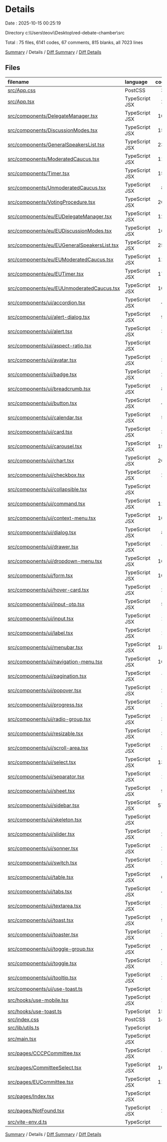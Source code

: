 # Details

Date : 2025-10-15 00:25:19

Directory c:\\Users\\teovi\\Desktop\\red-debate-chamber\\src

Total : 75 files,  6141 codes, 67 comments, 815 blanks, all 7023 lines

[Summary](results.md) / Details / [Diff Summary](diff.md) / [Diff Details](diff-details.md)

## Files
| filename | language | code | comment | blank | total |
| :--- | :--- | ---: | ---: | ---: | ---: |
| [src/App.css](/src/App.css) | PostCSS | 37 | 0 | 6 | 43 |
| [src/App.tsx](/src/App.tsx) | TypeScript JSX | 27 | 1 | 4 | 32 |
| [src/components/DelegateManager.tsx](/src/components/DelegateManager.tsx) | TypeScript JSX | 103 | 0 | 9 | 112 |
| [src/components/DiscussionModes.tsx](/src/components/DiscussionModes.tsx) | TypeScript JSX | 150 | 1 | 12 | 163 |
| [src/components/GeneralSpeakersList.tsx](/src/components/GeneralSpeakersList.tsx) | TypeScript JSX | 233 | 1 | 23 | 257 |
| [src/components/ModeratedCaucus.tsx](/src/components/ModeratedCaucus.tsx) | TypeScript JSX | 116 | 0 | 13 | 129 |
| [src/components/Timer.tsx](/src/components/Timer.tsx) | TypeScript JSX | 157 | 7 | 16 | 180 |
| [src/components/UnmoderatedCaucus.tsx](/src/components/UnmoderatedCaucus.tsx) | TypeScript JSX | 81 | 0 | 10 | 91 |
| [src/components/VotingProcedure.tsx](/src/components/VotingProcedure.tsx) | TypeScript JSX | 203 | 3 | 18 | 224 |
| [src/components/eu/EUDelegateManager.tsx](/src/components/eu/EUDelegateManager.tsx) | TypeScript JSX | 125 | 3 | 9 | 137 |
| [src/components/eu/EUDiscussionModes.tsx](/src/components/eu/EUDiscussionModes.tsx) | TypeScript JSX | 160 | 3 | 12 | 175 |
| [src/components/eu/EUGeneralSpeakersList.tsx](/src/components/eu/EUGeneralSpeakersList.tsx) | TypeScript JSX | 254 | 0 | 23 | 277 |
| [src/components/eu/EUModeratedCaucus.tsx](/src/components/eu/EUModeratedCaucus.tsx) | TypeScript JSX | 110 | 0 | 11 | 121 |
| [src/components/eu/EUTimer.tsx](/src/components/eu/EUTimer.tsx) | TypeScript JSX | 175 | 5 | 18 | 198 |
| [src/components/eu/EUUnmoderatedCaucus.tsx](/src/components/eu/EUUnmoderatedCaucus.tsx) | TypeScript JSX | 103 | 0 | 11 | 114 |
| [src/components/ui/accordion.tsx](/src/components/ui/accordion.tsx) | TypeScript JSX | 45 | 0 | 8 | 53 |
| [src/components/ui/alert-dialog.tsx](/src/components/ui/alert-dialog.tsx) | TypeScript JSX | 91 | 0 | 14 | 105 |
| [src/components/ui/alert.tsx](/src/components/ui/alert.tsx) | TypeScript JSX | 37 | 0 | 7 | 44 |
| [src/components/ui/aspect-ratio.tsx](/src/components/ui/aspect-ratio.tsx) | TypeScript JSX | 3 | 0 | 3 | 6 |
| [src/components/ui/avatar.tsx](/src/components/ui/avatar.tsx) | TypeScript JSX | 33 | 0 | 6 | 39 |
| [src/components/ui/badge.tsx](/src/components/ui/badge.tsx) | TypeScript JSX | 24 | 0 | 6 | 30 |
| [src/components/ui/breadcrumb.tsx](/src/components/ui/breadcrumb.tsx) | TypeScript JSX | 80 | 0 | 11 | 91 |
| [src/components/ui/button.tsx](/src/components/ui/button.tsx) | TypeScript JSX | 42 | 0 | 6 | 48 |
| [src/components/ui/calendar.tsx](/src/components/ui/calendar.tsx) | TypeScript JSX | 50 | 0 | 5 | 55 |
| [src/components/ui/card.tsx](/src/components/ui/card.tsx) | TypeScript JSX | 35 | 0 | 9 | 44 |
| [src/components/ui/carousel.tsx](/src/components/ui/carousel.tsx) | TypeScript JSX | 195 | 0 | 30 | 225 |
| [src/components/ui/chart.tsx](/src/components/ui/chart.tsx) | TypeScript JSX | 266 | 2 | 36 | 304 |
| [src/components/ui/checkbox.tsx](/src/components/ui/checkbox.tsx) | TypeScript JSX | 23 | 0 | 4 | 27 |
| [src/components/ui/collapsible.tsx](/src/components/ui/collapsible.tsx) | TypeScript JSX | 5 | 0 | 5 | 10 |
| [src/components/ui/command.tsx](/src/components/ui/command.tsx) | TypeScript JSX | 115 | 0 | 18 | 133 |
| [src/components/ui/context-menu.tsx](/src/components/ui/context-menu.tsx) | TypeScript JSX | 161 | 0 | 18 | 179 |
| [src/components/ui/dialog.tsx](/src/components/ui/dialog.tsx) | TypeScript JSX | 83 | 0 | 13 | 96 |
| [src/components/ui/drawer.tsx](/src/components/ui/drawer.tsx) | TypeScript JSX | 75 | 0 | 13 | 88 |
| [src/components/ui/dropdown-menu.tsx](/src/components/ui/dropdown-menu.tsx) | TypeScript JSX | 162 | 0 | 18 | 180 |
| [src/components/ui/form.tsx](/src/components/ui/form.tsx) | TypeScript JSX | 105 | 0 | 25 | 130 |
| [src/components/ui/hover-card.tsx](/src/components/ui/hover-card.tsx) | TypeScript JSX | 22 | 0 | 6 | 28 |
| [src/components/ui/input-otp.tsx](/src/components/ui/input-otp.tsx) | TypeScript JSX | 54 | 0 | 8 | 62 |
| [src/components/ui/input.tsx](/src/components/ui/input.tsx) | TypeScript JSX | 19 | 0 | 4 | 23 |
| [src/components/ui/label.tsx](/src/components/ui/label.tsx) | TypeScript JSX | 13 | 0 | 5 | 18 |
| [src/components/ui/menubar.tsx](/src/components/ui/menubar.tsx) | TypeScript JSX | 189 | 0 | 19 | 208 |
| [src/components/ui/navigation-menu.tsx](/src/components/ui/navigation-menu.tsx) | TypeScript JSX | 109 | 0 | 12 | 121 |
| [src/components/ui/pagination.tsx](/src/components/ui/pagination.tsx) | TypeScript JSX | 71 | 0 | 11 | 82 |
| [src/components/ui/popover.tsx](/src/components/ui/popover.tsx) | TypeScript JSX | 24 | 0 | 6 | 30 |
| [src/components/ui/progress.tsx](/src/components/ui/progress.tsx) | TypeScript JSX | 20 | 0 | 4 | 24 |
| [src/components/ui/radio-group.tsx](/src/components/ui/radio-group.tsx) | TypeScript JSX | 32 | 0 | 5 | 37 |
| [src/components/ui/resizable.tsx](/src/components/ui/resizable.tsx) | TypeScript JSX | 32 | 0 | 6 | 38 |
| [src/components/ui/scroll-area.tsx](/src/components/ui/scroll-area.tsx) | TypeScript JSX | 34 | 0 | 5 | 39 |
| [src/components/ui/select.tsx](/src/components/ui/select.tsx) | TypeScript JSX | 130 | 0 | 14 | 144 |
| [src/components/ui/separator.tsx](/src/components/ui/separator.tsx) | TypeScript JSX | 17 | 0 | 4 | 21 |
| [src/components/ui/sheet.tsx](/src/components/ui/sheet.tsx) | TypeScript JSX | 93 | 0 | 15 | 108 |
| [src/components/ui/sidebar.tsx](/src/components/ui/sidebar.tsx) | TypeScript JSX | 572 | 12 | 54 | 638 |
| [src/components/ui/skeleton.tsx](/src/components/ui/skeleton.tsx) | TypeScript JSX | 5 | 0 | 3 | 8 |
| [src/components/ui/slider.tsx](/src/components/ui/slider.tsx) | TypeScript JSX | 20 | 0 | 4 | 24 |
| [src/components/ui/sonner.tsx](/src/components/ui/sonner.tsx) | TypeScript JSX | 23 | 0 | 5 | 28 |
| [src/components/ui/switch.tsx](/src/components/ui/switch.tsx) | TypeScript JSX | 24 | 0 | 4 | 28 |
| [src/components/ui/table.tsx](/src/components/ui/table.tsx) | TypeScript JSX | 62 | 0 | 11 | 73 |
| [src/components/ui/tabs.tsx](/src/components/ui/tabs.tsx) | TypeScript JSX | 47 | 0 | 7 | 54 |
| [src/components/ui/textarea.tsx](/src/components/ui/textarea.tsx) | TypeScript JSX | 17 | 0 | 5 | 22 |
| [src/components/ui/toast.tsx](/src/components/ui/toast.tsx) | TypeScript JSX | 99 | 0 | 13 | 112 |
| [src/components/ui/toaster.tsx](/src/components/ui/toaster.tsx) | TypeScript JSX | 22 | 0 | 3 | 25 |
| [src/components/ui/toggle-group.tsx](/src/components/ui/toggle-group.tsx) | TypeScript JSX | 41 | 0 | 9 | 50 |
| [src/components/ui/toggle.tsx](/src/components/ui/toggle.tsx) | TypeScript JSX | 32 | 0 | 6 | 38 |
| [src/components/ui/tooltip.tsx](/src/components/ui/tooltip.tsx) | TypeScript JSX | 22 | 0 | 7 | 29 |
| [src/components/ui/use-toast.ts](/src/components/ui/use-toast.ts) | TypeScript | 2 | 0 | 2 | 4 |
| [src/hooks/use-mobile.tsx](/src/hooks/use-mobile.tsx) | TypeScript JSX | 15 | 0 | 5 | 20 |
| [src/hooks/use-toast.ts](/src/hooks/use-toast.ts) | TypeScript | 154 | 2 | 31 | 187 |
| [src/index.css](/src/index.css) | PostCSS | 140 | 7 | 28 | 175 |
| [src/lib/utils.ts](/src/lib/utils.ts) | TypeScript | 5 | 0 | 2 | 7 |
| [src/main.tsx](/src/main.tsx) | TypeScript JSX | 4 | 0 | 2 | 6 |
| [src/pages/CCCPCommittee.tsx](/src/pages/CCCPCommittee.tsx) | TypeScript JSX | 71 | 6 | 9 | 86 |
| [src/pages/CommitteeSelect.tsx](/src/pages/CommitteeSelect.tsx) | TypeScript JSX | 106 | 3 | 10 | 119 |
| [src/pages/EUCommittee.tsx](/src/pages/EUCommittee.tsx) | TypeScript JSX | 110 | 10 | 12 | 132 |
| [src/pages/Index.tsx](/src/pages/Index.tsx) | TypeScript JSX | 5 | 0 | 3 | 8 |
| [src/pages/NotFound.tsx](/src/pages/NotFound.tsx) | TypeScript JSX | 20 | 0 | 5 | 25 |
| [src/vite-env.d.ts](/src/vite-env.d.ts) | TypeScript | 0 | 1 | 1 | 2 |

[Summary](results.md) / Details / [Diff Summary](diff.md) / [Diff Details](diff-details.md)